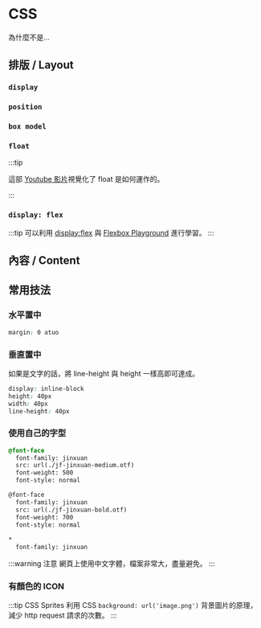 # CSS

為什麼不是...

## 排版 / Layout

### `display`

### `position`

### `box model`

### `float`

:::tip

這部 [Youtube 影片](https://www.youtube.com/watch?v=xara4Z1b18I)視覺化了 float 是如何運作的。

:::

### `display: flex`

:::tip
可以利用 [display:flex](https://flexbox.help/) 與 [Flexbox Playground](https://demos.scotch.io/visual-guide-to-css3-flexbox-flexbox-playground/demos/) 進行學習。
:::

## 內容 / Content


## 常用技法

### 水平置中

```css
margin: 0 atuo
```

### 垂直置中


如果是文字的話，將 line-height 與 height 一樣高即可達成。

```css
display: inline-block
height: 40px
width: 40px
line-height: 40px
```

### 使用自己的字型


```css
@font-face 
  font-family: jinxuan
  src: url(./jf-jinxuan-medium.otf)
  font-weight: 500
  font-style: normal

@font-face 
  font-family: jinxuan
  src: url(./jf-jinxuan-bold.otf)
  font-weight: 700
  font-style: normal
  
*
  font-family: jinxuan
```
:::warning 注意
網頁上使用中文字體，檔案非常大，盡量避免。
:::

### 有顏色的 ICON

:::tip CSS Sprites
利用 CSS `background: url('image.png')` 背景圖片的原理，減少 http request 請求的次數。
:::